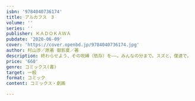 ```yaml
---
isbn: '9784040736174'
title: アルカフス　3
volume: ''
series: ''
publisher: ＫＡＤＯＫＡＷＡ
pubdate: '2020-06-09'
cover: 'https://cover.openbd.jp/9784040736174.jpg'
author: 村山渉／原著 御影夏／著
description: 終わらせよう、その呪縛（依存）を――。みんなの分まで。スズと、僕達で。
price: '660'
genre: コミックス(書)
target: 一般
format: コミック
content: コミックス・劇画

---
```

